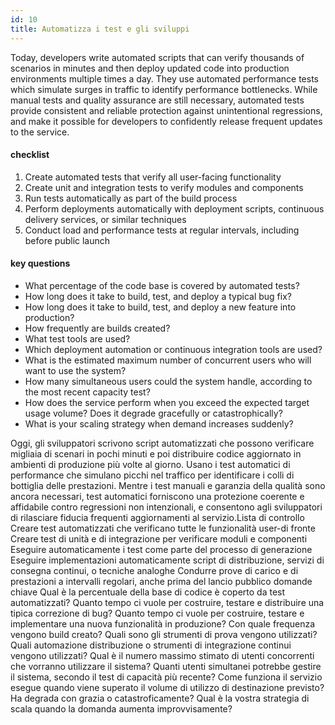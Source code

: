 ```yaml
---
id: 10
title: Automatizza i test e gli sviluppi
---
```


Today, developers write automated scripts that can verify thousands of scenarios in minutes and then deploy updated code into production environments multiple times a day. They use automated performance tests which simulate surges in traffic to identify performance bottlenecks. While manual tests and quality assurance are still necessary, automated tests provide consistent and reliable protection against unintentional regressions, and make it possible for developers to confidently release frequent updates to the service.

#### checklist
1. Create automated tests that verify all user-facing functionality
2. Create unit and integration tests to verify modules and components
3. Run tests automatically as part of the build process
4. Perform deployments automatically with deployment scripts, continuous delivery services, or similar techniques
5. Conduct load and performance tests at regular intervals, including before public launch


#### key questions
- What percentage of the code base is covered by automated tests?
- How long does it take to build, test, and deploy a typical bug fix?
- How long does it take to build, test, and deploy a new feature into production?
- How frequently are builds created?
- What test tools are used?
- Which deployment automation or continuous integration tools are used?
- What is the estimated maximum number of concurrent users who will want to use the system?
- How many simultaneous users could the system handle, according to the most recent capacity test?
- How does the service perform when you exceed the expected target usage volume? Does it degrade gracefully or catastrophically?
- What is your scaling strategy when demand increases suddenly?


Oggi, gli sviluppatori scrivono script automatizzati che possono verificare migliaia di scenari in pochi minuti e poi distribuire codice aggiornato in ambienti di produzione più volte al giorno. Usano i test automatici di performance che simulano picchi nel traffico per identificare i colli di bottiglia delle prestazioni. Mentre i test manuali e garanzia della qualità sono ancora necessari, test automatici forniscono una protezione coerente e affidabile contro regressioni non intenzionali, e consentono agli sviluppatori di rilasciare fiducia frequenti aggiornamenti al servizio.Lista di controllo
Creare test automatizzati che verificano tutte le funzionalità user-di fronte
Creare test di unità e di integrazione per verificare moduli e componenti
Eseguire automaticamente i test come parte del processo di generazione
Eseguire implementazioni automaticamente script di distribuzione, servizi di consegna continui, o tecniche analoghe
Condurre prove di carico e di prestazioni a intervalli regolari, anche prima del lancio pubblico
domande chiave
Qual è la percentuale della base di codice è coperto da test automatizzati?
Quanto tempo ci vuole per costruire, testare e distribuire una tipica correzione di bug?
Quanto tempo ci vuole per costruire, testare e implementare una nuova funzionalità in produzione?
Con quale frequenza vengono build creato?
Quali sono gli strumenti di prova vengono utilizzati?
Quali automazione distribuzione o strumenti di integrazione continui vengono utilizzati?
Qual è il numero massimo stimato di utenti concorrenti che vorranno utilizzare il sistema?
Quanti utenti simultanei potrebbe gestire il sistema, secondo il test di capacità più recente?
Come funziona il servizio esegue quando viene superato il volume di utilizzo di destinazione previsto? Ha degrada con grazia o catastroficamente?
Qual è la vostra strategia di scala quando la domanda aumenta improvvisamente?
